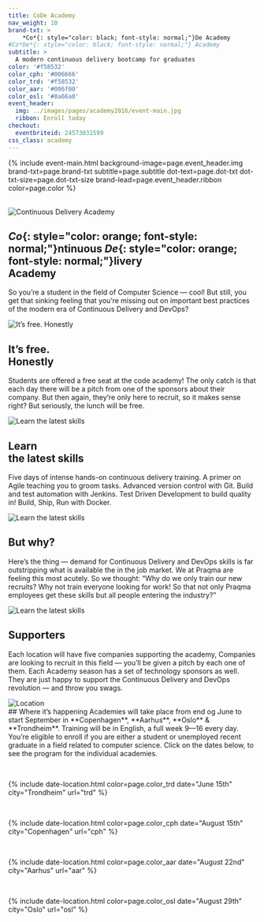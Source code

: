 ```yaml
---
title: CoDe Academy
nav_weight: 10
brand-txt: >
    *Co*{: style="color: black; font-style: normal;"}De Academy
#Co*De*{: style="color: black; font-style: normal;"} Academy
subtitle: >
  A modern continuous delivery bootcamp for graduates
color: '#f58532'
color_cph: '#006666'
color_trd: '#f58532'
color_aar: '#006f00'
color_osl: '#8a66a0'
event_header:
  img: ../images/pages/academy2016/event-main.jpg
  ribbon: Enroll today
checkout:
  eventbriteid: 24573031599
css_class: academy
---
```


{% include event-main.html
background-image=page.event_header.img
brand-txt=page.brand-txt
subtitle=page.subtitle
dot-text=page.dot-txt
dot-txt-size=page.dot-txt-size
brand-lead=page.event_header.ribbon
color=page.color %}

<br>

<div class="columns3">
  <div markdown="1">
<div class="image">
  <img src="../images/pages/academy2016/0015.jpg" alt="Continuous Delivery Academy">
</div>

## *Co*{: style="color: orange; font-style: normal;"}ntinuous *De*{: style="color: orange; font-style: normal;"}livery<br> Academy
So you’re a student in the field of Computer Science — cool! But still, you get that sinking feeling that you’re missing out on important best practices of the modern era of Continuous Delivery and DevOps?
  </div>
  <div markdown="1">
<div class="image">
  <img src="../images/pages/academy2016/0040.jpg" alt="It’s free. Honestly">
</div>

## It’s free.<br> Honestly
Students are offered a free seat at the code academy! The only catch is that each day there will be a pitch from one of the sponsors about their company. But then again, they’re only here to recruit, so it makes sense right? But seriously, the lunch will be free.
  </div>
  <div markdown="1">
<div class="image">
  <img src="../images/pages/academy2016/0020.jpg" alt="Learn the latest skills">
</div>

## Learn<br> the latest skills
Five days of intense hands-on continuous delivery training. A primer on Agile teaching you to groom tasks. Advanced version control with Git. Build and test automation with Jenkins. Test Driven Development to build quality in! Build, Ship, Run with Docker.
  </div>
</div>

<div class="columns2">
  <div markdown="1">
<div class="image">
  <img src="../images/pages/academy2016/0013.jpg" class="round" alt="Learn the latest skills">
</div>

## But why?
Here’s the thing — demand for Continuous Delivery and DevOps skills is far outstripping what is available the in the job market. We at Praqma are feeling this most acutely. So we thought: “Why do we only train our new recruits? Why not train everyone looking for work! So that not only Praqma employees get these skills but all people entering the industry?”
  </div>
  <div markdown="1">
<div class="image">
  <img src="../images/pages/academy2016/0022.jpg" class="round" alt="Learn the latest skills">
</div>

## Supporters
Each location will have five companies supporting the academy, Companies are looking to recruit in this field — you’ll be given a pitch by each one of them. Each Academy season has a set of technology sponsors as well. They are just happy to support the Continuous Delivery and DevOps revolution — and throw you swags.
  </div>
</div>

<div class="pullout" style="background: {{ page.color }}">
    <div class="image">
      <img src="../images/icons/icon-place-big.png" alt="Location">
    </div>
<div class="text" markdown="1">
## Where it’s happening
Academies will take place from end og June to start September in **Copenhagen**, **Aarhus**, **Oslo** & **Trondheim**. Training will be in English, a full week 9—16 every day. You’re eligible to enroll if you are either a student or unemployed recent graduate in a field related to computer science. Click on the dates below, to see the program for the individual academies.
</div>
</div>


&nbsp;<br/>

{% include date-location.html
color=page.color_trd
date="June 15th"
city="Trondheim"
url="trd" %}

&nbsp;<br/>

{% include date-location.html
color=page.color_cph
date="August 15th"
city="Copenhagen"
url="cph" %}

&nbsp;<br/>

{% include date-location.html
color=page.color_aar
date="August 22nd"
city="Aarhus"
url="aar" %}

&nbsp;<br/>

{% include date-location.html
color=page.color_osl
date="August 29th"
city="Oslo"
url="osl" %}
